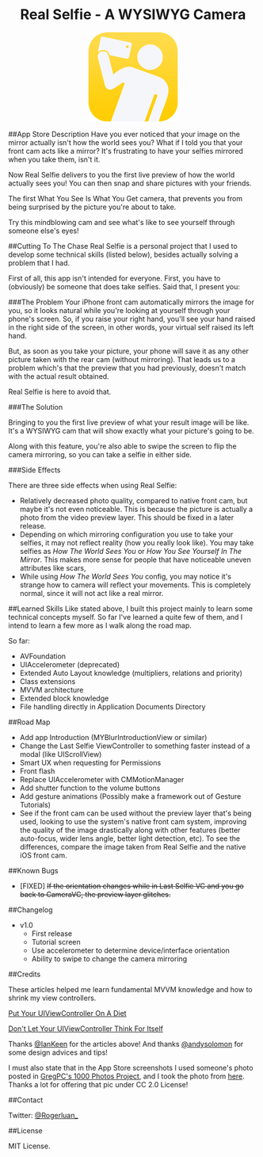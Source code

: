 <H1 align ="center">Real Selfie - A WYSIWYG Camera</H1>

<p align="center">
  <img src="Round-Icon.png" alt="Icon"/>
</p>


##App Store Description
Have you ever noticed that your image on the mirror actually isn't how the world sees you? What if I told you that your front cam acts like a mirror? It's frustrating to have your selfies mirrored when you take them, isn't it.

Now Real Selfie delivers to you the first live preview of how the world actually sees you! You can then snap and share pictures with your friends.

The first What You See Is What You Get camera, that prevents you from being surprised by the picture you're about to take.

Try this mindblowing cam and see what's like to see yourself through someone else's eyes!

##Cutting To The Chase
Real Selfie is a personal project that I used to develop some technical skills (listed below), besides actually solving a problem that I had.

First of all, this app isn't intended for everyone. First, you have to (obviously) be someone that does take selfies. Said that, I present you:

###The Problem
Your iPhone front cam automatically mirrors the image for you, so it looks natural while you're looking at yourself through your phone's screen. So, if you raise your right hand, you'll see your hand raised in the right side of the screen, in other words, your virtual self raised its left hand.

But, as soon as you take your picture, your phone will save it as any other picture taken with the rear cam (without mirroring). That leads us to a problem which's that the preview that you had previously, doesn't match with the actual result obtained.

Real Selfie is here to avoid that.

###The Solution

Bringing to you the first live preview of what your result image will be like. It's a WYSIWYG cam that will show exactly what your picture's going to be.

Along with this feature, you're also able to swipe the screen to flip the camera mirroring, so you can take a selfie in either side.

###Side Effects

There are three side effects when using Real Selfie:

- Relatively decreased photo quality, compared to native front cam, but maybe it's not even noticeable. This is because the picture is actually a photo from the video preview layer. This should be fixed in a later release.
- Depending on which mirroring configuration you use to take your selfies, it may not reflect reality (how you really look like). You may take selfies as _How The World Sees You_ or _How You See Yourself In The Mirror_. This makes more sense for people that have noticeable uneven attributes like scars, 
- While using _How The World Sees You_ config, you may notice it's strange how to camera will reflect your movements. This is completely normal, since it will not act like a real mirror.

##Learned Skills
Like stated above, I built this project mainly to learn some technical concepts myself. So far I've learned a quite few of them, and I intend to learn a few more as I walk along the road map.

So far:

- AVFoundation
- UIAccelerometer (deprecated)
- Extended Auto Layout knowledge (multipliers, relations and priority)
- Class extensions
- MVVM architecture
- Extended block knowledge
- File handling directly in Application Documents Directory

##Road Map

- Add app Introduction (MYBlurIntroductionView or similar)
- Change the Last Selfie ViewController to something faster instead of a modal (like UIScrollView) 
- Smart UX when requesting for Permissions
- Front flash
- Replace UIAccelerometer with CMMotionManager
- Add shutter function to the volume buttons
- Add gesture animations (Possibly make a framework out of Gesture Tutorials)
- See if the front cam can be used without the preview layer that's being used, looking to use the system's native front cam system, improving the quality of the image drastically along with other features (better auto-focus, wider lens angle, better light detection, etc). To see the differences, compare the image taken from Real Selfie and the native iOS front cam.

##Known Bugs

- [FIXED] ~~If the orientation changes while in Last Selfie VC and you go back to CameraVC, the preview layer glitches.~~

##Changelog

- v1.0
    - First release
    - Tutorial screen
    - Use accelerometer to determine device/interface orientation
    - Ability to swipe to change the camera mirroring

##Credits

These articles helped me learn fundamental MVVM knowledge and how to shrink my view controllers.

[Put Your UIViewController On A Diet](http://blog.ios-developers.io/put-your-uiviewcontroller-on-a-diet/)

[Don't Let Your UIViewController Think For Itself](http://blog.ios-developers.io/dont-let-your-uiviewcontroller-think-for-itself/)

Thanks [@IanKeen](https://github.com/IanKeen) for the articles above!
And thanks [@andysolomon](https://twitter.com/andysolomon) for some design advices and tips!

I must also state that in the App Store screenshots I used someone's photo posted in [GregPC's 1000 Photos Project](https://www.flickr.com/photos/gregpc/albums), and I took the photo from [here](https://www.flickr.com/photos/gregpc/20380375058/in/album-72157629602035180/). Thanks a lot for offering that pic under CC 2.0 License! 

##Contact

Twitter: [@Rogerluan\_](https://twitter.com/rogerluan_)

##License

MIT License.